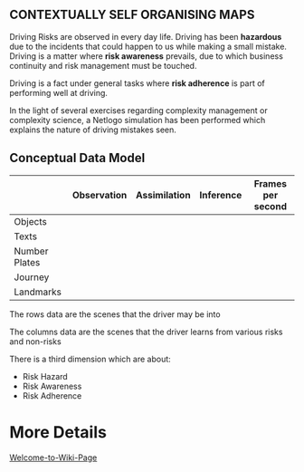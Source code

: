 CONTEXTUALLY SELF ORGANISING MAPS
---------------------------------

Driving Risks are observed in every day life. Driving has been **hazardous** due to the incidents that could happen to us while making a small mistake. Driving is a matter where **risk awareness** prevails, due to which business continuity and risk management must be touched. 

Driving is a fact under general tasks where **risk adherence** is part of performing well at driving. 

In the light of several exercises regarding complexity management or complexity science, a Netlogo simulation has been performed which explains the nature of driving mistakes seen.

Conceptual Data Model
---------------------

|	  | Observation |	Assimilation | Inference	| Frames per second |
|-----|-------|--------|--------|------|
| Objects	|		|	   |    |       |
| Texts		|		|	   |    |		|	
| Number Plates	|		|	   |    |	  |
| Journey		|		|	   |    |		|	
| Landmarks	|		|	   |    |       |

The rows data are the scenes that the driver may be into

The columns data are the scenes that the driver learns from various risks and non-risks

There is a third dimension which are about:
- Risk Hazard
- Risk Awareness
- Risk Adherence

# More Details

[Welcome-to-Wiki-Page](https://github.com/Journal-AI/contextually-organising-maps/wiki/Welcome-to-Wiki-Page)